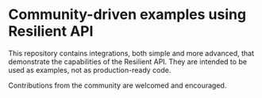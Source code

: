 # Community-driven examples using Resilient API

This repository contains integrations, both simple and more advanced,
that demonstrate the capabilities of the Resilient API.  They are
intended to be used as examples, not as production-ready code.

Contributions from the community are welcomed and encouraged.


